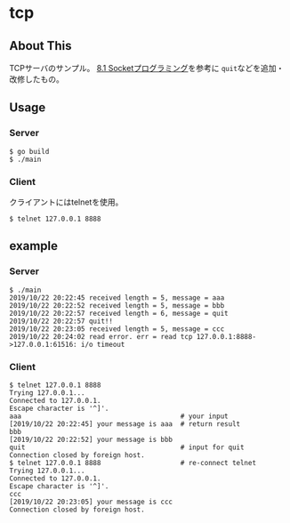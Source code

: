 # tcp

## About This

TCPサーバのサンプル。
[8.1 Socketプログラミング](https://astaxie.gitbooks.io/build-web-application-with-golang/ja/08.1.html)を参考に
`quit`などを追加・改修したもの。

## Usage

### Server

```
$ go build
$ ./main
```

### Client

クライアントにはtelnetを使用。

```
$ telnet 127.0.0.1 8888
```

## example

### Server

```
$ ./main
2019/10/22 20:22:45 received length = 5, message = aaa
2019/10/22 20:22:52 received length = 5, message = bbb
2019/10/22 20:22:57 received length = 6, message = quit
2019/10/22 20:22:57 quit!!
2019/10/22 20:23:05 received length = 5, message = ccc
2019/10/22 20:24:02 read error. err = read tcp 127.0.0.1:8888->127.0.0.1:61516: i/o timeout
```

### Client

```
$ telnet 127.0.0.1 8888
Trying 127.0.0.1...
Connected to 127.0.0.1.
Escape character is '^]'.
aaa                                        # your input
[2019/10/22 20:22:45] your message is aaa  # return result
bbb
[2019/10/22 20:22:52] your message is bbb
quit                                       # input for quit
Connection closed by foreign host.
$ telnet 127.0.0.1 8888                    # re-connect telnet
Trying 127.0.0.1...
Connected to 127.0.0.1.
Escape character is '^]'.
ccc
[2019/10/22 20:23:05] your message is ccc
Connection closed by foreign host.
```
